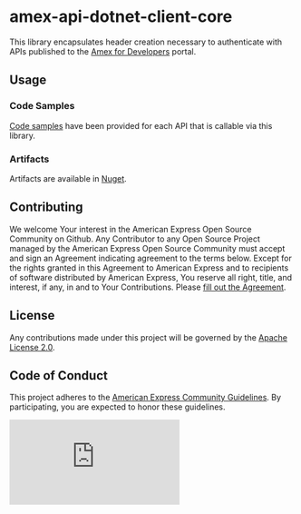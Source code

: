 # amex-api-dotnet-client-core

This library encapsulates header creation necessary to authenticate with APIs published to the [Amex for Developers](https://developer.americanexpress.com) portal.

## Usage

### Code Samples
[Code samples](samples) have been provided for each API that is callable via this library.

### Artifacts
Artifacts are available in [Nuget](https://nuget.org).

## Contributing
We welcome Your interest in the American Express Open Source Community on Github. Any Contributor to any Open Source Project managed by the American Express Open Source Community must accept and sign an Agreement indicating agreement to the terms below. Except for the rights granted in this Agreement to American Express and to recipients of software distributed by American Express, You reserve all right, title, and interest, if any, in and to Your Contributions. Please [fill out the Agreement](http://goo.gl/forms/mIHWH1Dcuy).

## License
Any contributions made under this project will be governed by the [Apache License 2.0](https://github.com/americanexpress/amex-api-dotnet-client-core/blob/master/LICENSE.txt).

## Code of Conduct
This project adheres to the [American Express Community Guidelines](https://github.com/americanexpress/amex-api-dotnet-client-core/wiki/Code-of-Conduct). By participating, you are expected to honor these guidelines.

[![Analytics](https://ga-beacon.appspot.com/UA-85897603-1/amex-api-dotnet-client-core/README.md?useReferrer)](https://github.com/americanexpress/amex-api-dotnet-client-core)
